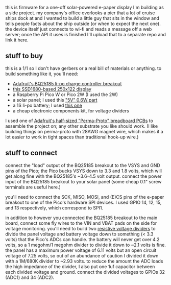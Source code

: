 this is firmware for a one-off solar-powered e-paper display I'm building
as a side project.  my company's office overlooks a pier that a lot of cruise
ships dock at and I wanted to build a little guy that sits in the window and
tells people facts about the ship outside (or when to expect the next one).
the device itself just connects to wi-fi and reads a message off a web
server; once the API it uses is finished I'll upload that to a separate repo
and link it here.

## stuff to buy

this is a 1/1 so I don't have gerbers or a real bill of materials or anything.
to build something like it, you'll need:

- [Adafruit's BQ25185 li-po charge controller breakout][bq25185]
- [this SSD1680-based 250x122 display][e-paper]
- a Raspberry Pi Pico W or Pico 2W (I used the 2W)
- a solar panel; I used this ["5V" 0.6W part][solar-panel]
- a 1S li-po battery; I used [this one][li-po]
- a cheap electronic components kit, for voltage dividers

I used one of [Adafruit's half-sized "Perma-Proto" breadboard PCBs][perma-proto]
to assemble the project on; any other substrate you like should work.  (I like
building things on perma-proto with 28AWG magnet wire, which makes it a lot
easier to work in tight spaces than traditional hook-up wire.)

[bq25185]: https://www.adafruit.com/product/6091
[e-paper]: https://www.adafruit.com/product/4197
[solar-panel]: https://www.adafruit.com/product/5856
[li-po]: https://www.adafruit.com/product/258
[perma-proto]: https://www.adafruit.com/product/571

## stuff to connect

connect the "load" output of the BQ25185 breakout to the VSYS and GND pins of the
Pico; the Pico bucks VSYS down to 3.3 and 1.8 volts, which will get along fine
with the BQ25185's ~3.6-4.5 volt output.  connect the power input of the BQ25185
breakout to your solar panel (some cheap 0.1" screw terminals are useful here.)

you'll need to connect the SCK, MISO, MOSI, and (E)CS pins of the e-paper breakout
to one of the Pico's hardware SPI devices.  I used GPIO 14, 12, 15, and 13
respectively, which correspond to SPI1.

in addition to however you connected the BQ25185 breakout to the main board,
connect some fly wires to the VIN and VBAT pads on the side for voltage monitoring.
you'll need to build two [resistive voltage dividers][resistive-divider] to divide
the panel voltage and battery voltage down to something (< 3.3 volts) that the
Pico's ADCs can handle. the battery will never get over 4.2 volts, so a 1 
megohm/1 megohm divider to divide it down to ~2.1 volts is fine. the panel has a
maximum power voltage of 6.11 volts but an open circuit voltage of 7.25 volts,
so out of an abundance of caution I divided it down with a 1M/680K divider to
~2.93 volts.  to reduce the amount the ADC loads the high impedance of the
divider, I also put one 1uf capacitor between each divided voltage and ground.
connect the divided voltages to GPIOs 32 (ADC1) and 34 (ADC2).

[resistive-divider]: https://en.wikipedia.org/wiki/Voltage_divider#Resistive_divider
